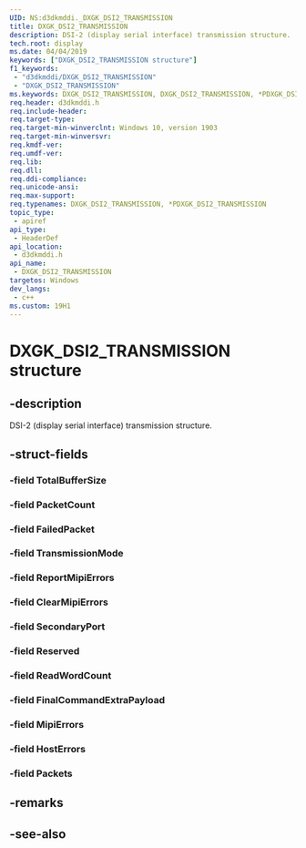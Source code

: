 ```yaml
---
UID: NS:d3dkmddi._DXGK_DSI2_TRANSMISSION
title: DXGK_DSI2_TRANSMISSION
description: DSI-2 (display serial interface) transmission structure.
tech.root: display
ms.date: 04/04/2019
keywords: ["DXGK_DSI2_TRANSMISSION structure"]
f1_keywords:
 - "d3dkmddi/DXGK_DSI2_TRANSMISSION"
 - "DXGK_DSI2_TRANSMISSION"
ms.keywords: DXGK_DSI2_TRANSMISSION, DXGK_DSI2_TRANSMISSION, *PDXGK_DSI2_TRANSMISSION, 
req.header: d3dkmddi.h
req.include-header:
req.target-type:
req.target-min-winverclnt: Windows 10, version 1903
req.target-min-winversvr:
req.kmdf-ver:
req.umdf-ver:
req.lib:
req.dll:
req.ddi-compliance:
req.unicode-ansi:
req.max-support:
req.typenames: DXGK_DSI2_TRANSMISSION, *PDXGK_DSI2_TRANSMISSION
topic_type: 
 - apiref
api_type: 
 - HeaderDef
api_location: 
 - d3dkmddi.h
api_name: 
 - DXGK_DSI2_TRANSMISSION
targetos: Windows
dev_langs:
 - c++
ms.custom: 19H1
---
```


# DXGK_DSI2_TRANSMISSION structure

## -description

DSI-2 (display serial interface) transmission structure.

## -struct-fields

### -field TotalBufferSize
 
### -field PacketCount
 
### -field FailedPacket
 
### -field TransmissionMode
 
### -field ReportMipiErrors
 
### -field ClearMipiErrors
 
### -field SecondaryPort
 
### -field Reserved
 
### -field ReadWordCount
 
### -field FinalCommandExtraPayload
 
### -field MipiErrors
 
### -field HostErrors
 
### -field Packets
 

## -remarks

## -see-also
